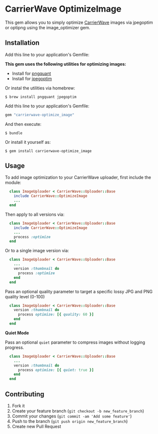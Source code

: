 # CarrierWave OptimizeImage

This gem allows you to simply optimize [CarrierWave](https://github.com/carrierwaveuploader/carrierwave) images via jpegoptim or optipng using the image_optimizer gem.

## Installation
Add this line to your application's Gemfile:

**This gem uses the following utilities for optimizing images:**

  - Install for [pngquant](https://github.com/pornel/pngquant)
  - Install for [jpegoptim](https://github.com/tjko/jpegoptim)

Or instal the utilities via homebrew:

    $ brew install pngquant jpegoptim

Add this line to your application's Gemfile:

```ruby
gem "carrierwave-optimize_image"
```

And then execute:

    $ bundle

Or install it yourself as:

    $ gem install carrierwave-optimize_image


## Usage

To add image optimization to your CarrierWave uploader, first include the module:

```ruby
  class ImageUploader < CarrierWave::Uploader::Base
    include CarrierWave::OptimizeImage
    ...
  end
```

Then apply to all versions via:

```ruby
  class ImageUploader < CarrierWave::Uploader::Base
    include CarrierWave::OptimizeImage
    ...
    process :optimize
  end
```

Or to a single image version via:

```ruby
  class ImageUploader < CarrierWave::Uploader::Base
    ...
    version :thumbnail do
      process :optimize
    end
  end
```

Pass an optional quality parameter to target a specific lossy JPG and PNG quality level (0-100)

```ruby
  class ImageUploader < CarrierWave::Uploader::Base
    version :thumbnail do
      process optimize: [{ quality: 60 }]
    end
  end
```

**Quiet Mode**

Pass an optional ```quiet``` parameter to compress images without logging progress.

```ruby
  class ImageUploader < CarrierWave::Uploader::Base
    ...
    version :thumbnail do
      process optimize: [{ quiet: true }]
    end
  end
```



## Contributing

1. Fork it
2. Create your feature branch (`git checkout -b new_feature_branch`)
3. Commit your changes (`git commit -am 'Add some feature'`)
4. Push to the branch (`git push origin new_feature_branch`)
5. Create new Pull Request
